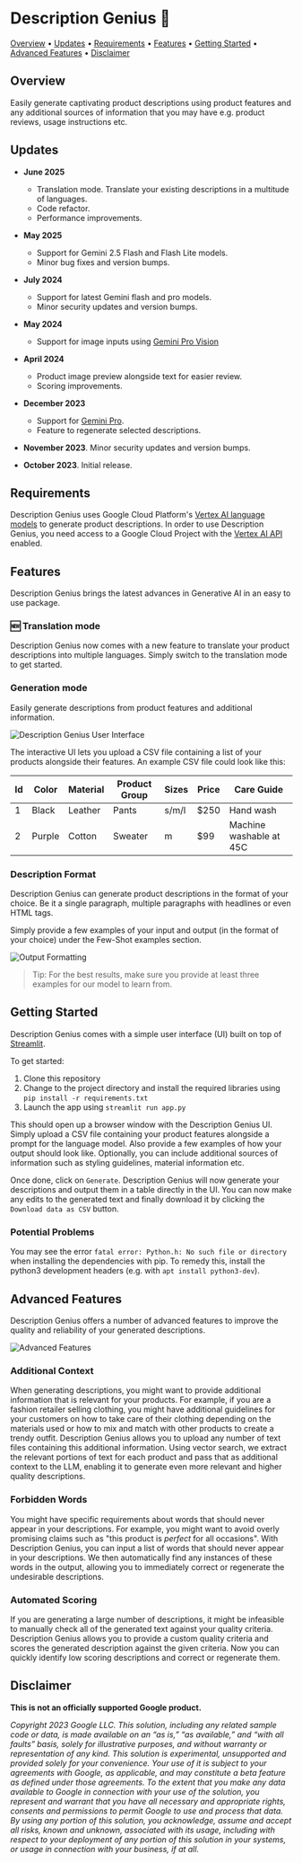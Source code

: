 # Description Genius 🦉

[Overview](#overview) • [Updates](#updates) • [Requirements](#requirements) • [Features](#features) • [Getting Started](#getting-started) • [Advanced Features](#advanced-features) • [Disclaimer](#disclaimer)

## Overview

Easily generate captivating product descriptions using product features and any additional sources of information that you may have e.g. product reviews, usage instructions etc.

## Updates

- **June 2025**

  - Translation mode. Translate your existing descriptions in a multitude of languages.
  - Code refactor.
  - Performance improvements.

- **May 2025**

  - Support for Gemini 2.5 Flash and Flash Lite models.
  - Minor bug fixes and version bumps.

- **July 2024**

  - Support for latest Gemini flash and pro models.
  - Minor security updates and version bumps.

- **May 2024**

  - Support for image inputs using [Gemini Pro Vision](https://cloud.google.com/vertex-ai/generative-ai/docs/multimodal/overview#multimodal_models)

- **April 2024**

  - Product image preview alongside text for easier review.
  - Scoring improvements.

- **December 2023**

  - Support for [Gemini Pro](https://cloud.google.com/vertex-ai/docs/generative-ai/model-reference/gemini).
  - Feature to regenerate selected descriptions.

- **November 2023**. Minor security updates and version bumps.

- **October 2023**. Initial release.

## Requirements

Description Genius uses Google Cloud Platform's [Vertex AI language models](https://cloud.google.com/vertex-ai/docs/generative-ai/language-model-overview) to generate product descriptions. In order to use Description Genius, you need access to a Google Cloud Project with the [Vertex AI API](https://cloud.google.com/vertex-ai/docs/generative-ai/start/quickstarts/api-quickstart) enabled.

## Features

Description Genius brings the latest advances in Generative AI in an easy to use package.

### 🆕 Translation mode

Description Genius now comes with a new feature to translate your product descriptions into multiple languages. Simply switch to the translation mode to get started.

### Generation mode

Easily generate descriptions from product features and additional information.

<img src='./assets/ui.png' alt='Description Genius User Interface' />

The interactive UI lets you upload a CSV file containing a list of your products alongside their features. An example CSV file could look like this:

| Id  | Color  | Material | Product Group | Sizes | Price | Care Guide              |
| --- | ------ | -------- | ------------- | ----- | ----- | ----------------------- |
| 1   | Black  | Leather  | Pants         | s/m/l | $250  | Hand wash               |
| 2   | Purple | Cotton   | Sweater       | m     | $99   | Machine washable at 45C |

### Description Format

Description Genius can generate product descriptions in the format of your choice. Be it a single paragraph, multiple paragraphs with headlines or even HTML tags.

Simply provide a few examples of your input and output (in the format of your choice) under the Few-Shot examples section.

<img src='./assets/few_shot_examples.png' alt='Output Formatting' />

> Tip: For the best results, make sure you provide at least three examples for our model to learn from.

## Getting Started

Description Genius comes with a simple user interface (UI) built on top of [Streamlit](https://streamlit.io/).

To get started:

1. Clone this repository
2. Change to the project directory and install the required libraries using `pip install -r requirements.txt`
3. Launch the app using `streamlit run app.py`

This should open up a browser window with the Description Genius UI. Simply upload a CSV file containing your product features alongside a prompt for the language model. Also provide a few examples of how your output should look like. Optionally, you can include additional sources of information such as styling guidelines, material information etc.

Once done, click on `Generate`. Description Genius will now generate your descriptions and output them in a table directly in the UI. You can now make any edits to the generated text and finally download it by clicking the `Download data as CSV` button.

### Potential Problems

You may see the error `fatal error: Python.h: No such file or directory` when installing the dependencies with pip. To remedy this, install the python3 development headers (e.g. with `apt install python3-dev`).

## Advanced Features

Description Genius offers a number of advanced features to improve the quality and reliability of your generated descriptions.

<img src='./assets/advanced_features.png' alt='Advanced Features' />

### Additional Context

When generating descriptions, you might want to provide additional information that is relevant for your products. For example, if you are a fashion retailer selling clothing, you might have additional guidelines for your customers on how to take care of their clothing depending on the materials used or how to mix and match with other products to create a trendy outfit. Description Genius allows you to upload any number of text files containing this additional information. Using vector search, we extract the relevant portions of text for each product and pass that as additional context to the LLM, enabling it to generate even more relevant and higher quality descriptions.

### Forbidden Words

You might have specific requirements about words that should never appear in your descriptions. For example, you might want to avoid overly promising claims such as "this product is _perfect_ for all occasions". With Description Genius, you can input a list of words that should never appear in your descriptions. We then automatically find any instances of these words in the output, allowing you to immediately correct or regenerate the undesirable descriptions.

### Automated Scoring

If you are generating a large number of descriptions, it might be infeasible to manually check all of the generated text against your quality criteria. Description Genius allows you to provide a custom quality criteria and scores the generated description against the given criteria. Now you can quickly identify low scoring descriptions and correct or regenerate them.

## Disclaimer

**This is not an officially supported Google product.**

_Copyright 2023 Google LLC. This solution, including any related sample code or data, is made available on an “as is,” “as available,” and “with all faults” basis, solely for illustrative purposes, and without warranty or representation of any kind. This solution is experimental, unsupported and provided solely for your convenience. Your use of it is subject to your agreements with Google, as applicable, and may constitute a beta feature as defined under those agreements. To the extent that you make any data available to Google in connection with your use of the solution, you represent and warrant that you have all necessary and appropriate rights, consents and permissions to permit Google to use and process that data. By using any portion of this solution, you acknowledge, assume and accept all risks, known and unknown, associated with its usage, including with respect to your deployment of any portion of this solution in your systems, or usage in connection with your business, if at all._
